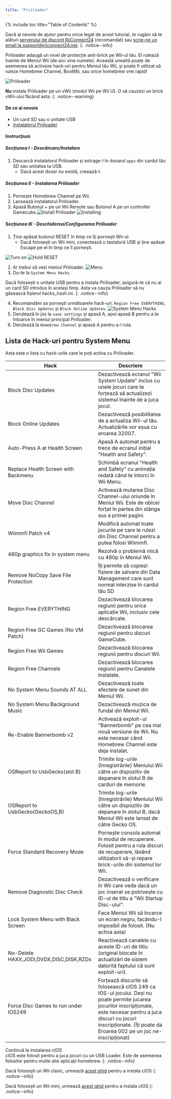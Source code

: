 ```yaml
---
title: "Priiloader"
---
```


{% include toc title="Table of Contents" %}

Dacă ai nevoie de ajutor pentru orice legat de acest tutorial, te rugăm să te alături [serverului de discord RiiConnect24](https://discord.gg/rc24) (recomandat) sau [scrie-ne un email la support@riiconnect24.net](mailto:support@riiconnect24.net).
{: .notice--info}

Priiloader adaugă un nivel de protecție anti-brick pe Wii-ul tău. El rulează înainte de Meniul Wii (de aici vine numele). Această unealtă poate de asemenea să activeze hack-uri pentru Meniul tău Wii, și poate fi utilizat să ruleze Homebrew Channel, BootMii, sau orice homebrew vrei rapid!

![Priiloader](/images/priiloader.jpg)

**Nu** instala Priiloader pe un vWii (modul Wii pe Wii U). O să cauzezi un brick vWii-ului făcând asta.
{: .notice--warning}

#### De ce ai nevoie
* Un card SD sau o unitate USB
* [instalatorul Priiloader](/assets/files/Priiloader_v0_9_1.zip)

#### Instrucțiuni
##### Secțiunea I - Descărcare/Instalare

1. Descarcă instalatorul Priiloader și extrage-l în dosarul `apps` din cardul tău SD sau unitatea ta USB.
    * Dacă acest dosar nu există, creează-l.

##### Secțiunea II - Instalarea Priiloader

1. Pornește Homebrew Channel pe Wii.
2. Lansează instalatorul Priiloader.
3. Apasă Butonul + pe un Wii Remote sau Butonul A pe un controller Gamecube.![Install Priiloader](/images/Priiloader/installer.png) ![Installing](/images/Priiloader/installing.png)

##### Secțiunea III - Deschiderea/Configurarea Priiloader

1. Ține apăsat butonul RESET în timp ce îți pornești Wii-ul.
    * Dacă folosești un Wii mini, conectează o tastatură USB și ține apăsat Escape pe el în timp ce îl pornești.

![Turn on](/images/Priiloader/on.jpg) ![Hold RESET](/images/Priiloader/reset.jpg)

2. Ar trebui să vezi meniul Priiloader. ![Menu](/images/Priiloader/mainmenu.png)
3. Du-te la `System Menu Hacks`.

Dacă folosești o unitate USB pentru a instala Priiloader, asigură-te că nu ai un card SD introdus în același timp. Asta va cauza Priiloader să nu găsească fișierul hacks_hash.ini.
{: .notice--info}

4. Recomandăm sa pornești următoarele hack-uri: `Region Free EVERYTHING`, `Block Disc Updates` și `Block Online Updates`. ![System Menu Hacks](/images/Priiloader/hacks.png)
1. Derulează în jos la `save settings` și apasă A, apoi apasă B pentru a te întoarce în meniul principal Priiloader.
1. Derulează la `Homebrew Channel` și apasă A pentru a-l rula.

## Lista de Hack-uri pentru System Menu

Asta este o lista cu hack-urile care le poți activa cu Priiloader.

| Hack                                    | Descriere                                                                                                                                                                                                                               |
| --------------------------------------- | --------------------------------------------------------------------------------------------------------------------------------------------------------------------------------------------------------------------------------------- |
| Block Disc Updates                      | Dezactivează ecranul "Wii System Update" inclus cu unele jocuri care te forțează să actualizezi sistemul înainte de a juca jocul.                                                                                                       |
| Block Online Updates                    | Dezactivează posibilitatea de a actualiza Wii-ul tău. Actualizările vor eșua cu eroarea 32007.                                                                                                                                          |
| Auto-Press A at Health Screen           | Apasă A automat pentru a trece de ecranul inițial "Health and Safety".                                                                                                                                                                  |
| Replace Health Screen with Backmenu     | Schimbă ecranul "Health and Safety" cu animația redată când te întorci în Wii Menu.                                                                                                                                                     |
| Move Disc Channel                       | Activează mutarea Disc Channel-ului oriunde în Meniul Wii. Este de obicei forțat în partea din stânga sus a primei pagini.                                                                                                              |
| Wiimmfi Patch v4                        | Modifică automat toate jocurile pe care le rulezi din Disc Channel pentru a putea folosi Wiimmfi.                                                                                                                                       |
| 480p graphics fix in system menu        | Rezolvă o problemă mică cu 480p în Meniul Wii.                                                                                                                                                                                          |
| Remove NoCopy Save File Protection      | Îți permite să copiezi fișiere de salvare din Data Management care sunt normal interzise în cardul tău SD                                                                                                                               |
| Region Free EVERYTHING                  | Dezactivează blocarea regiunii pentru orice aplicație Wii, inclusiv cele descărcate.                                                                                                                                                    |
| Region Free GC Games (No VM Patch)      | Dezactivează blocarea regiunii pentru discuri GameCube.                                                                                                                                                                                 |
| Region Free Wii Games                   | Dezactivează blocarea regiunii pentru discuri Wii.                                                                                                                                                                                      |
| Region Free Channels                    | Dezactivează blocarea regiunii pentru Canalele Instalate.                                                                                                                                                                               |
| No System Menu Sounds AT ALL            | Dezactivează toate efectele de sunet din Meniul Wii.                                                                                                                                                                                    |
| No System Menu Background Music         | Dezactivează muzica de fundal din Meniul Wii.                                                                                                                                                                                           |
| Re-Enable Bannerbomb v2                 | Activează exploit-ul "Bannerbomb" pe cea mai nouă versiune de Wii. Nu este necesar când Homebrew Channel este deja instalat.                                                                                                            |
| OSReport to UsbGecko(slot B)            | Trimite log-urile (înregistrările) Meniului Wii către un dispozitiv de depanare în slotul B de carduri de memorie.                                                                                                                      |
| OSReport to UsbGecko(GeckoOS,B)         | Trimite log-urile (înregistrările) Meniului Wii către un dispozitiv de depanare în slotul B, dacă Meniul Wii este lansat de către Gecko OS.                                                                                             |
| Force Standard Recovery Mode            | Pornește consola automat în modul de recuperare. Folosit pentru a rula discuri de recuperare, lăsând utilizatorii să-și repare brick-urile din sistemul lor Wii.                                                                        |
| Remove Diagnostic Disc Check            | Dezactivează o verificare în Wii care vede dacă un joc inserat se potrivește cu ID-ul de titlu a "Wii Startup Disc-ului".                                                                                                               |
| Lock System Menu with Black Screen      | Face Meniul Wii să încarce un ecran negru, facându-l imposibil de folosit. (Nu activa asta)                                                                                                                                             |
| No-Delete HAXX,JODI,DVDX,DISC,DISK,RZDx | Reactivează canalele cu aceste ID-uri de titlu (original blocate în actualizări de sistem datorită faptului că sunt exploit-uri).                                                                                                       |
| Force Disc Games to run under IOS249    | Forțează discurile să folosească cIOS 249 ca IOS-ul jocului. Deși nu poate permite jucarea jocurilor inscripționate, este necesar pentru a juca discuri cu jocuri inscripționate. (Îți poate da Eroarea 002 pe un joc ne-inscripționat) |


Continuă la instalarea cIOS<br> cIOS este folosit pentru a juca jocuri cu un USB Loader. Este de asemenea folositor pentru multe alte aplicații homebrew.
{: .notice--info}

Dacă folosești un Wii clasic, urmează [acest ghid](cios) pentru a instala cIOS
{: .notice--info}

Dacă folosești un Wii mini, urmează [acest ghid](cios-mini) pentru a instala cIOS
{: .notice--info}
